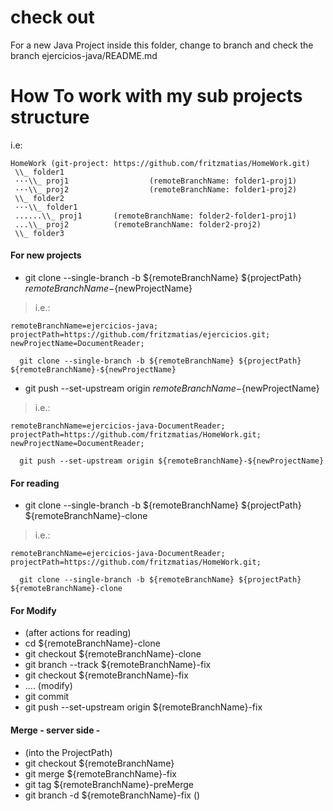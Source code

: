 # check out 
For a new Java Project inside this folder, change to branch and check the branch ejercicios-java/README.md

# How To work with my sub projects structure
i.e:
```
HomeWork (git-project: https://github.com/fritzmatias/HomeWork.git)
 \\_ folder1
 ···\\_ proj1                  (remoteBranchName: folder1-proj1)
 ···\\_ proj2                  (remoteBranchName: folder1-proj2)
 \\_ folder2
 ···\\_ folder1
 ......\\_ proj1       (remoteBranchName: folder2-folder1-proj1)
 ...\\_ proj2          (remoteBranchName: folder2-proj2)
 \\_ folder3
```
#### For new projects
* git clone --single-branch -b ${remoteBranchName} ${projectPath} ${remoteBranchName}-${newProjectName}

> i.e.: 

``` 
remoteBranchName=ejercicios-java;
projectPath=https://github.com/fritzmatias/ejercicios.git;
newProjectName=DocumentReader;

  git clone --single-branch -b ${remoteBranchName} ${projectPath} ${remoteBranchName}-${newProjectName}
```
* git push --set-upstream origin ${remoteBranchName}-${newProjectName}

> i.e.: 

``` 
remoteBranchName=ejercicios-java-DocumentReader;
projectPath=https://github.com/fritzmatias/HomeWork.git;
newProjectName=DocumentReader;

  git push --set-upstream origin ${remoteBranchName}-${newProjectName}
```


#### For reading
* git clone --single-branch -b ${remoteBranchName} ${projectPath} ${remoteBranchName}-clone

> i.e.: 

``` 
remoteBranchName=ejercicios-java-DocumentReader;
projectPath=https://github.com/fritzmatias/HomeWork.git;

  git clone --single-branch -b ${remoteBranchName} ${projectPath} ${remoteBranchName}-clone
```

#### For Modify
* (after actions for reading)
* cd ${remoteBranchName}-clone
* git checkout ${remoteBranchName}-clone
* git branch --track ${remoteBranchName}-fix
* git checkout ${remoteBranchName}-fix
* .... (modify)
* git commit
* git push --set-upstream origin ${remoteBranchName}-fix

#### Merge - server side -
* (into the ProjectPath)
* git checkout ${remoteBranchName}
* git merge ${remoteBranchName}-fix
* git tag ${remoteBranchName}-preMerge
* git branch -d ${remoteBranchName}-fix ()

